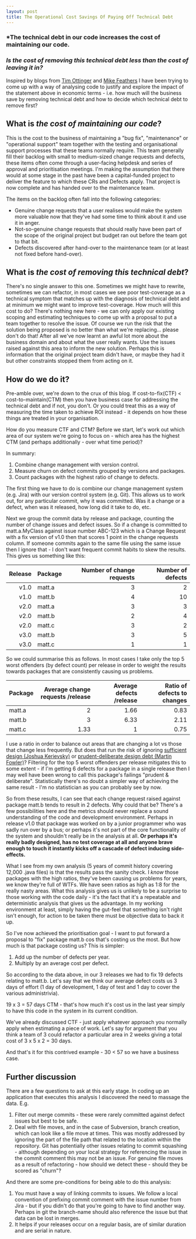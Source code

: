 ```yaml
---
layout: post
title: The Operational Cost Savings Of Paying Off Technical Debt
---
```


### *The technical debt in our code increases the cost of maintaining our code.

### *Is the cost of removing this technical debt less than the cost of leaving it in?*

Inspired by blogs from [Tim Ottinger][1] and [Mike Feathers][2] I have been trying to come up with a way of analysing code to justify and explore the impact of the statement above in economic terms - i.e. how much will the business save by removing technical debt and how to decide which technical debt to remove first?

What is _the cost of maintaining our code_?
-------------------------------------------

This is the cost to the business of maintaining a "bug fix", "maintenance" or "operational support" team together with the testing and organisational support processes that these teams normally require. This team generally fill their backlog with small to medium-sized change requests and defects, these items often come through a user-facing helpdesk and series of approval and prioritisation meetings. I'm making the assumption that there would at some stage in the past have been a capital-funded project to deliver the feature to which these CRs and Defects apply. That project is now complete and has handed over to the maintenance team. 

The items on the backlog often fall into the following categories:

* Genuine change requests that a user realises would make the system more valuable now that they've had some time to think about it and use it in anger.
* Not-so-genuine change requests that should really have been part of the scope of the original project but budget ran out before the team got to that bit.
* Defects discovered after hand-over to the maintenance team (or at least not fixed before hand-over).

What is _the cost of removing this technical debt_?
---------------------------------------------------

There's no single answer to this one. Sometimes we might have to rewrite, sometimes we can refactor, in most cases we see poor test-coverage as a technical symptom that matches up with the diagnosis of technical debt and at minimum we might want to improve test-coverage. How much will this cost to do? There's nothing new here - we can only apply our existing scoping and estimating techniques to come up with a proposal to put a team together to resolve the issue. Of course we run the risk that the solution being proposed is no better than what we're replacing... please don't do that! After all we've now learnt an awful lot more about the business domain and about what the user really wants. Use the issues raised against this area to inform the new solution. Perhaps this is information that the original project team didn't have, or maybe they had it but other constraints stopped them from acting on it.

How do we do it?
------------------

Pre-amble over, we're down to the crux of this blog. If cost-to-fix(CTF) < cost-to-maintain(CTM) then you have business case for addressing the technical debt and if not, you don't. Or you could treat this as a way of measuring the time taken to achieve ROI instead - it depends on how these things are treated in your organisation.

How do you measure CTF and CTM? Before we start, let's work out which area of our system we're going to focus on - which area has the highest CTM (and perhaps additionally - over what time period)?

In summary:
1. Combine change management with version control.
2. Measure churn on defect commits grouped by versions and packages.
3. Count packages with the highest ratio of change to defects.
 
The first thing we have to do is combine our change management system (e.g. Jira) with our version control system (e.g. Git). This allows us to work out, for any particular commit, why it was committed. Was it a change or a defect, when was it released, how long did it take to do, etc.

Next we group the commit data by release and package, counting the number of change issues and defect issues. So if a change is committed to matt.a.MyClass against issue number ABC-123 which is a Change Request with a fix version of v1.0 then that scores 1 point in the change requests column. If someone commits again to the same file using the same issue then I ignore that - I don't want frequent commit habits to skew the results. This gives us something like this:

Release | Package    | Number of change requests |  Number of defects
-------:|:-----------|--------------------------:|------------------:
v1.0    |matt.a      | 3                         | 2
v1.0    |matt.b      | 4                         | 10
v2.0    |matt.a      | 3                         | 3
v2.0    |matt.b      | 2                         | 4
v2.0    |matt.c      | 3                         | 2
v3.0    |matt.b      | 3                         | 5
v3.0    |matt.c      | 1                         | 1

So we could summarise this as follows. In most cases I take only the top 5 worst offenders (by defect count) per release in order to weight the results towards packages that are consistently causing us problems.

Package            | Average change requests /release | Average defects /release | Ratio of defects to changes
:------------------|---------------------------------:|-------------------------:|---------------------------:  
matt.a             | 2                                | 1.66                     | 0.83 
matt.b             | 3                                | 6.33                     | 2.11 
matt.c             | 1.33                             | 1                        | 0.75

I use a ratio in order to balance out areas that are changing a lot vs those that change less frequently. But does that run the risk of ignoring [sufficient design (Joshua Kerievsky)][3] or [prudent-deliberate design debt (Martin Fowler)][4]? Filtering for the top 5 worst offenders per release mitigates this to some extent - if I'm getting 6 defects for a package in a single release then I may well have been wrong to call this package's failings "prudent & deliberate". Statistically there's no doubt a simpler way of achieving the same result - I'm no statistician as you can probably see by now.

So from these results, I can see that each change request raised against package matt.b tends to result in 2 defects. Why could that be? There's a few possibilities here and the metrics should never replace a sound understanding of the code and development environment. Perhaps in release v1.0 that package was worked on by a junior programmer who was sadly run over by a bus; or perhaps it's not part of the core functionality of the system and shouldn't really be in the analysis at all. **Or perhaps it's really badly designed, has no test coverage at all and anyone brave enough to touch it instantly kicks off a cascade of defect inducing side-effects.**

What I see from my own analysis (5 years of commit history covering 12,000 .java files) is that the results pass the sanity check. I _know_ those packages with the high ratios, they've been causing us problems for years, we know they're full of WTFs. We have seen ratios as high as 1:8 for the really nasty areas. What this analysis gives us is unlikely to be a surprise to those working with the code daily - it's the fact that it's a repeatable and deterministic analysis that gives us the advantage. In my working environment at least, simply having the gut-feel that something isn't right isn't enough, for action to be taken there must be objective data to back it up.

So I've now achieved the prioritisation goal - I want to put forward a proposal to "fix" package matt.b cos that's costing us the most. But how much is that package costing us? This is simpler:

1. Add up the number of defects per year.
2. Multiply by an average cost per defect.

So according to the data above, in our 3 releases we had to fix 19 defects relating to matt.b. Let's say that we think our average defect costs us 3 days of effort (1 day of development, 1 day of test and 1 day to cover the various administrivia). 

19 x 3 = 57 days CTM - that's how much it's cost us in the last year simply to have this code in the system in its current condition.
 
We've already discussed CTF - just apply whatever approach you normally apply when estimating a piece of work. Let's say for argument that you think a team of 3 could refactor a particular area in 2 weeks giving a total cost of 3 x 5 x 2 = 30 days.

And that's it for this contrived example - 30 < 57 so we have a business case.

Further discussion
------------------

There are a few questions to ask at this early stage. In coding up an application that executes this analysis I discovered the need to massage the data. E.g.

1. Filter out merge commits - these were rarely committed against defect issues but best to be safe.
2. Deal with file moves, and in the case of Subversion, branch creation, which can look like a file move at times. This was mostly addressed by ignoring the part of the file path that related to the location within the repository. Git has potentially other issues relating to commit squashing - although depending on your local strategy for referencing the issue in the commit comment this may not be an issue. For genuine file moves as a result of refactoring - how should we detect these - should they be scored as "churn"?

And there are some pre-conditions for being able to do this analysis:

1. You must have a way of linking commits to issues. We follow a local convention of prefixing commit comment with the issue number from Jira - but if you didn't do that you're going to have to find another way. Perhaps in git the branch-name should also reference the issue but that data can be lost in merges.
2. It helps if your releases occur on a regular basis, are of similar duration and are serial in nature.

[1]: http://agileotter.blogspot.com/2010/10/heatmap-new-hotness.html
[2]: http://michaelfeathers.typepad.com/michael_feathers_blog/2011/01/measuring-the-closure-of-code.html
[3]:  https://elearning.industriallogic.com/gh/submit?Action=PageAction&album=blog2009&path=blog2009/2010/sufficientDesign&devLanguage=Java
[4]: http://martinfowler.com/bliki/TechnicalDebtQuadrant.html
